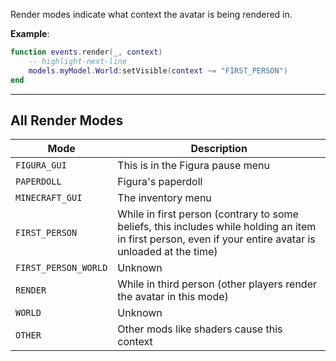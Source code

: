 Render modes indicate what context the avatar is being rendered in.

**Example**:

```lua
function events.render(_, context)
    -- highlight-next-line
    models.myModel.World:setVisible(context ~= "FIRST_PERSON")
end
```

---

## All Render Modes

| Mode                 | Description                                                                                                                                               |
| -------------------- | --------------------------------------------------------------------------------------------------------------------------------------------------------- |
| `FIGURA_GUI`         | This is in the Figura pause menu                                                                                                                          |
| `PAPERDOLL`          | Figura's paperdoll                                                                                                                                        |
| `MINECRAFT_GUI`      | The inventory menu                                                                                                                                        |
| `FIRST_PERSON`       | While in first person (contrary to some beliefs, this includes while holding an item in first person, even if your entire avatar is unloaded at the time) |
| `FIRST_PERSON_WORLD` | Unknown                                                                                                                                                   |
| `RENDER`             | While in third person (other players render the avatar in this mode)                                                                                      |
| `WORLD`              | Unknown                                                                                                                                                   |
| `OTHER`              | Other mods like shaders cause this context                                                                                                                |
